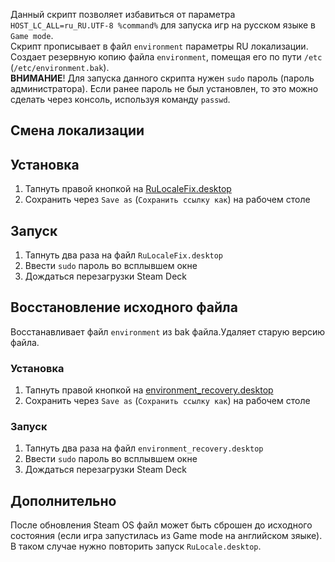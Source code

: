 Данный скрипт позволяет избавиться от параметра `HOST_LC_ALL=ru_RU.UTF-8 %command%` для запуска игр на русском языке в `Game mode`.<br/>
Скрипт прописывает в файл `environment` параметры RU локализации.<br/>
Создает резервную копию файла `environment`, помещая его по пути `/etc` (`/etc/environment.bak`).<br/>
**ВНИМАНИЕ**! Для запуска данного скрипта нужен `sudo` пароль (пароль администратора). Если ранее пароль не был установлен, то это можно сделать через консоль, используя команду `passwd`.

## Смена локализации
## Установка
1. Тапнуть правой кнопкой на [RuLocaleFix.desktop](https://raw.githubusercontent.com/mashakulina/ru_locale_fix_on_steamdeck/main/RuLocaleFix.desktop) 
2. Сохранить через `Save as` (`Сохранить ссылку как`) на рабочем столе

## Запуск
1. Тапнуть два раза на файл `RuLocaleFix.desktop`
2. Ввести `sudo` пароль во всплывшем окне
3. Дождаться перезагрузки Steam Deck

## Восстановление исходного файла
Восстанавливает файл `environment` из bak файла.Удаляет старую версию файла.
### Установка
1. Тапнуть правой кнопкой на [environment_recovery.desktop](https://raw.githubusercontent.com/mashakulina/ru_locale_fix_on_steamdeck/main/environment_recovery.desktop) 
2. Сохранить через `Save as` (`Сохранить ссылку как`) на рабочем столе

### Запуск
1. Тапнуть два раза на файл `environment_recovery.desktop`
2. Ввести `sudo` пароль во всплывшем окне
3. Дождаться перезагрузки Steam Deck

## Дополнительно
После обновления Steam OS файл может быть сброшен до исходного состояния (если игра запустилась из Game mode на английском зяыке). В таком случае нужно повторить запуск `RuLocale.desktop`.
